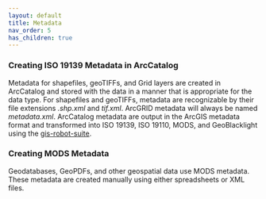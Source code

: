 ```yaml
---
layout: default
title: Metadata
nav_order: 5
has_children: true
---
```


### Creating ISO 19139 Metadata in ArcCatalog

Metadata for shapefiles, geoTIFFs, and Grid layers are created in ArcCatalog and stored with the data in a manner that is appropriate for the data type. For shapefiles and geoTIFFs, metadata are recognizable by their file extensions _.shp.xml_ and _tif.xml_. ArcGRID metadata will always be named _metadata.xml_. ArcCatalog metadata are output in the ArcGIS metadata format and transformed into ISO 19139, ISO 19110, MODS, and GeoBlacklight using the [gis-robot-suite](https://github.com/sul-dlss/gis-robot-suite/tree/master/robots).

### Creating MODS Metadata

Geodatabases, GeoPDFs, and other geospatial data use MODS metadata. These metadata are created manually using either spreadsheets or XML files.

